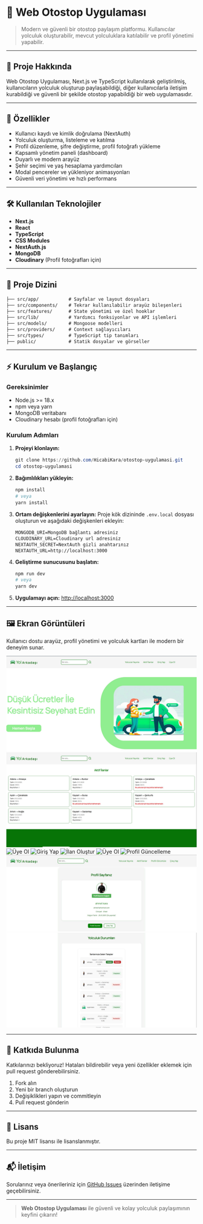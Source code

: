 # 🚗 Web Otostop Uygulaması

> Modern ve güvenli bir otostop paylaşım platformu. Kullanıcılar yolculuk oluşturabilir, mevcut yolculuklara katılabilir ve profil yönetimi yapabilir.

---

## 📌 Proje Hakkında
Web Otostop Uygulaması, Next.js ve TypeScript kullanılarak geliştirilmiş, kullanıcıların yolculuk oluşturup paylaşabildiği, diğer kullanıcılarla iletişim kurabildiği ve güvenli bir şekilde otostop yapabildiği bir web uygulamasıdır.

---

## 🚀 Özellikler
- Kullanıcı kaydı ve kimlik doğrulama (NextAuth)
- Yolculuk oluşturma, listeleme ve katılma
- Profil düzenleme, şifre değiştirme, profil fotoğrafı yükleme
- Kapsamlı yönetim paneli (dashboard)
- Duyarlı ve modern arayüz
- Şehir seçimi ve yaş hesaplama yardımcıları
- Modal pencereler ve yükleniyor animasyonları
- Güvenli veri yönetimi ve hızlı performans

---

## 🛠️ Kullanılan Teknolojiler
- **Next.js**
- **React**
- **TypeScript**
- **CSS Modules**
- **NextAuth.js**
- **MongoDB**
- **Cloudinary** (Profil fotoğrafları için)

---

## 📂 Proje Dizini
```
├── src/app/           # Sayfalar ve layout dosyaları
├── src/components/    # Tekrar kullanılabilir arayüz bileşenleri
├── src/features/      # State yönetimi ve özel hooklar
├── src/lib/           # Yardımcı fonksiyonlar ve API işlemleri
├── src/models/        # Mongoose modelleri
├── src/providers/     # Context sağlayıcıları
├── src/types/         # TypeScript tip tanımları
├── public/            # Statik dosyalar ve görseller
```

---

## ⚡ Kurulum ve Başlangıç

### Gereksinimler
- Node.js >= 18.x
- npm veya yarn
- MongoDB veritabanı
- Cloudinary hesabı (profil fotoğrafları için)

### Kurulum Adımları
1. **Projeyi klonlayın:**
   ```powershell
   git clone https://github.com/HicabiKara/otostop-uygulamasi.git
   cd otostop-uygulamasi
   ```
2. **Bağımlılıkları yükleyin:**
   ```powershell
   npm install
   # veya
   yarn install
   ```
3. **Ortam değişkenlerini ayarlayın:**
   Proje kök dizininde `.env.local` dosyası oluşturun ve aşağıdaki değişkenleri ekleyin:
   ```env
   MONGODB_URI=MongoDB bağlantı adresiniz
   CLOUDINARY_URL=Cloudinary url adresiniz
   NEXTAUTH_SECRET=NextAuth gizli anahtarınız
   NEXTAUTH_URL=http://localhost:3000
   ```
4. **Geliştirme sunucusunu başlatın:**
   ```powershell
   npm run dev
   # veya
   yarn dev
   ```
5. **Uygulamayı açın:**
   [http://localhost:3000](http://localhost:3000)

---

## 🖼️ Ekran Görüntüleri
Kullanıcı dostu arayüz, profil yönetimi ve yolculuk kartları ile modern bir deneyim sunar.

![Ana Sayfa](screenshots/anasayfa.jpg)
![Aktif İlanlar](screenshots/aktif-ilanlar.jpg)
![Üye Ol](screenshots/üye-ol.jpg)
![Giriş Yap](screenshots/giriş-yap.jpg)
![İlan Oluştur](screenshots/ilan-oluştur.jpg)
![Üye Ol](screenshots/üye-ol.jpg)
![Profil Güncelleme](screenshots/profil-güncelle.jpg)
![Profil Sayfası Görünümü](screenshots/profil-sayfası-1.jpg)
![Profil Sayfası Görünümü](screenshots/profil-sayfası-2.jpg)

---

## 🤝 Katkıda Bulunma
Katkılarınızı bekliyoruz! Hataları bildirebilir veya yeni özellikler eklemek için pull request gönderebilirsiniz.

1. Fork alın
2. Yeni bir branch oluşturun
3. Değişiklikleri yapın ve commitleyin
4. Pull request gönderin

---

## 📄 Lisans
Bu proje MIT lisansı ile lisanslanmıştır.

---

## 📬 İletişim
Sorularınız veya önerileriniz için [GitHub Issues](https://github.com/HicabiKara/otostop-uygulamasi/issues) üzerinden iletişime geçebilirsiniz.

---

> **Web Otostop Uygulaması** ile güvenli ve kolay yolculuk paylaşımının keyfini çıkarın!

